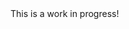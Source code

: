  <!DOCTYPE html>
<html>
  <head>
    <meta charset="UTF-8">
    <title>Haldo Binturians</title>
  </head>
  <body>
  This is a work in progress!
  </body>
</html>
